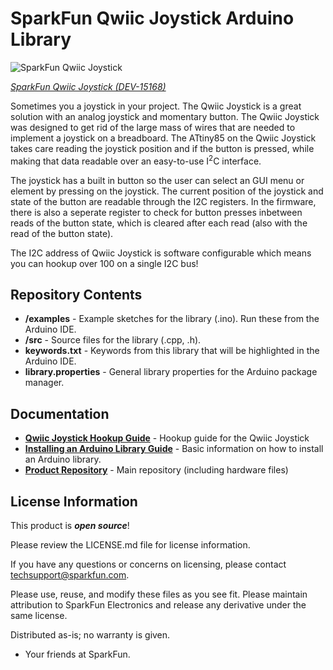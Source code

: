 SparkFun Qwiic Joystick Arduino Library
===========================================================

![SparkFun Qwiic Joystick](https://cdn.sparkfun.com/assets/parts/1/3/5/5/8/15168-SparkFun_Qwiic_Joystick-01.jpg)

[*SparkFun Qwiic Joystick (DEV-15168)*](https://www.sparkfun.com/products/15168)

Sometimes you a joystick in your project. The Qwiic Joystick is a great solution with an analog joystick and momentary button. The Qwiic Joystick was designed to get rid of the large mass of wires that are needed to implement a joystick on a breadboard. The ATtiny85 on the Qwiic Joystick takes care reading the joystick position and if the button is pressed, while making that data readable over an easy-to-use I<sup>2</sup>C interface.

The joystick has a built in button so the user can select an GUI menu or element by pressing on the joystick. The current position of the joystick and state of the button are readable through the I2C registers. In the firmware, there is also a seperate register to check for button presses inbetween reads of the button state, which is cleared after each read (also with the read of the button state).

The I2C address of Qwiic Joystick is software configurable which means you can hookup over 100 on a single I2C bus!

Repository Contents
-------------------

* **/examples** - Example sketches for the library (.ino). Run these from the Arduino IDE. 
* **/src** - Source files for the library (.cpp, .h).
* **keywords.txt** - Keywords from this library that will be highlighted in the Arduino IDE. 
* **library.properties** - General library properties for the Arduino package manager. 

Documentation
--------------
* **[Qwiic Joystick Hookup Guide](https://learn.sparkfun.com/tutorials/qwiic-joystick-hoookup-guide)** - Hookup guide for the Qwiic Joystick
* **[Installing an Arduino Library Guide](https://learn.sparkfun.com/tutorials/installing-an-arduino-library)** - Basic information on how to install an Arduino library.
* **[Product Repository](https://github.com/sparkfun/Qwiic_Joystick)** - Main repository (including hardware files)

License Information
-------------------

This product is _**open source**_! 

Please review the LICENSE.md file for license information. 

If you have any questions or concerns on licensing, please contact techsupport@sparkfun.com.

Please use, reuse, and modify these files as you see fit. Please maintain attribution to SparkFun Electronics and release any derivative under the same license.

Distributed as-is; no warranty is given.

- Your friends at SparkFun.
